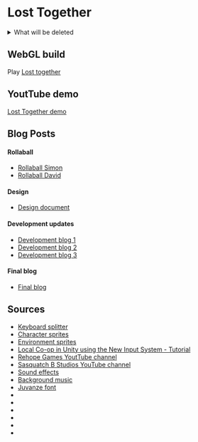 # Lost Together

<details>
<summary>What will be deleted</summary>
   
# Milestones:
1. 17.03.2024 - Character controllers, Obstacles, Menu, Split Screen
2. 14.04.2024 - Environment, Triggers, Collaboration logic between characters, Animations, Character sprites
3. 07.05.2024 - Level design (finalize first level), Sound effects, Background music, Dust effect when running/landing a jump, GameLoop (Game over UI), Map controlls with VIA Arcade Machine, Possibly: Enemies,
---
4. 04.06.2024 - Fix minor issues within already implemented features, Enemies, 3 levels, Level menu, Light?, Custom sound effects for jumping, Sound effects for buttons and running

   Weekly workloads:
   #### 06.05-12.05.
   - Dev blog #3
   - Enemies
   - Instructions for player joining
   - Fix button selection animation
   - Checkpoints
   - Update design document

   #### 13.05.-19.05.
   - Level 2
   - Level menu
   - Lighting (investigate, if promising -> implement)
   - Sound effects for buttons and running
   - Update design document
  
   #### 20.05-26.05.
   - Level 3
   - Improve dust effect while running
   - Improve movement animation when landing a jump
   - Update design document
  
   #### 27.05.-04.06
   - Create a demo (2 min YT video)
   - Create final blog
   - Edit README to contain all stuf that is needed
   - Create a new branch for WebGL hosting
</details>

## WebGL build
Play [Lost together](https://davidek776.github.io/GMD-Project/)

## YoutTube demo
[Lost Together demo]()

## Blog Posts
#### Rollaball
- [Rollaball Simon](Blogs/Rollaball/Roll-a-ball_Simon.md)
- [Rollaball David](Blogs/Rollaball/Roll-a-ball_David.md)
#### Design
- [Design document](Blogs/Design/DESIGN_DOCUMENT.md)
#### Development updates
- [Development blog 1](Blogs/Development%20Updates/Milestone_1.md)
- [Development blog 2](Blogs/Development%20Updates/Milestone_2.md)
- [Development blog 3](Blogs/Development%20Updates/Milestone_3.md)
#### Final blog
- [Final blog](Blogs/Final%20Blog/FinalPost.md)

## Sources
- [Keyboard splitter](https://forum.unity.com/threads/keyboard-splitter-local-multiplayer-keyboard.874135/)
- [Character sprites](https://craftpix.net/freebies/free-fallen-angel-chibi-2d-game-sprites/)
- [Environment sprites](https://assetstore.unity.com/packages/2d/environments/2d-hand-painted-platformer-environment-227159)
- [Local Co-op in Unity using the New Input System - Tutorial](https://www.youtube.com/watch?v=2YhGK-PXz7g&t=1021s&ab_channel=BrokenKnightsGames)
- [Rehope Games YoutTube channel](https://www.youtube.com/@RehopeGames)
- [Sasquatch B Studios YouTube channel](https://www.youtube.com/@sasquatchbgames)
- [Sound effects](https://pixabay.com/users/28281460/?tab=all&order=latest&pagi=1)
- [Background music](https://www.youtube.com/watch?v=HndF_Abg0sI&ab_channel=myheadisempty-Topic)
- [Juvanze font](https://www.fontspace.com/j-juvanze-font-f112038)
- []()
- []()
- []()
- []()
- []()
- []()

